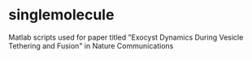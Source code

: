 # singlemolecule
Matlab scripts used for paper titled "Exocyst Dynamics During Vesicle Tethering and Fusion" in Nature Communications

